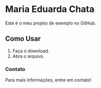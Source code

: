 # Maria Eduarda Chata

Este é o meu projeto de exemplo no GitHub.

## Como Usar

1. Faça o download.
2. Abra o arquivo.

### Contato

Para mais informações, entre em contato!
